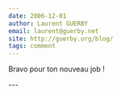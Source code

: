 ```yaml
---
date: 2006-12-01
author: Laurent GUERBY
email: laurent@guerby.net
site: http://guerby.org/blog/
tags: comment
---
```


<p>Bravo pour ton nouveau job !</p>
---